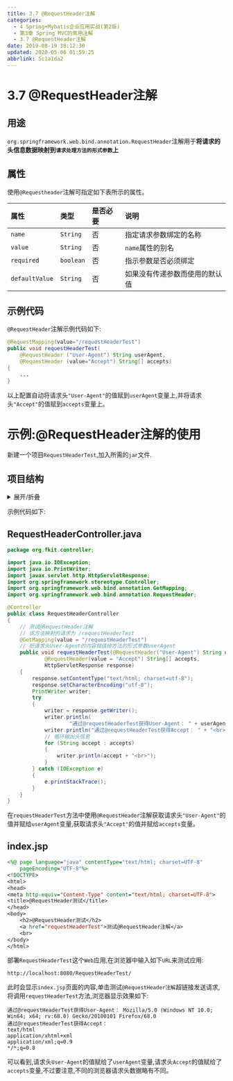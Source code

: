 ```yaml
---
title: 3.7 @RequestHeader注解
categories: 
  - 4 Spring+Mybatis企业应用实战(第2版)
  - 第3章 Spring MVC的常用注解
  - 3.7 @RequestHeader注解
date: 2019-08-19 18:12:30
updated: 2020-05-06 01:59:25
abbrlink: 5c1a1da2
---
```

# 3.7 @RequestHeader注解
## 用途
`org.springframework.web.bind.annotation.RequestHeader`注解用于**将请求的头信息数据映射到`请求处理方法的形式参数`上**
## 属性
使用`@Requestheader`注解可指定如下表所示的属性。

|属性|类型|是否必要|说明|
|:---|:---|:---|:---|
|`name`|`String`|否|指定请求参数绑定的名称|
|`value`|`String`|否|`name`属性的别名|
|`required`|`boolean`|否|指示参数是否必须绑定|
|`defaultValue`|`String`|否|如果没有传递参数而使用的默认值|

## 示例代码
`@RequestHeader`注解示例代码如下:
```java
@RequestMapping(value="/requestHeaderTest")
public void requestHeaderTest(
    @RequestHeader ("User-Agent") String userAgent,
    @RequestHeader (value="Accept") String[] accepts)
{
    ...
}
```
以上配置自动将请求头`"User-Agent"`的值赋到`userAgent`变量上,并将请求头`"Accept"`的值赋到`accepts`变量上。
# 示例:@RequestHeader注解的使用
新建一个项目`RequestHeaderTest`,加入所需的`jar`文件.
## 项目结构

<details><summary>展开/折叠</summary>

```
G:\Desktop\随书源码\Spring+Mybatis企业应用实战(第2版)\codes\03\RequestHeaderTest
├─src\
│ └─org\
│   └─fkit\
│     └─controller\
│       └─RequestHeaderController.java
└─WebContent\
  ├─index.jsp
  ├─META-INF\
  │ └─MANIFEST.MF
  └─WEB-INF\
    ├─lib\
    │ ├─commons-logging-1.2.jar
    │ ├─spring-aop-5.0.1.RELEASE.jar
    │ ├─spring-aspects-5.0.1.RELEASE.jar
    │ ├─spring-beans-5.0.1.RELEASE.jar
    │ ├─spring-context-5.0.1.RELEASE.jar
    │ ├─spring-context-indexer-5.0.1.RELEASE.jar
    │ ├─spring-context-support-5.0.1.RELEASE.jar
    │ ├─spring-core-5.0.1.RELEASE.jar
    │ ├─spring-expression-5.0.1.RELEASE.jar
    │ ├─spring-instrument-5.0.1.RELEASE.jar
    │ ├─spring-jcl-5.0.1.RELEASE.jar
    │ ├─spring-jdbc-5.0.1.RELEASE.jar
    │ ├─spring-jms-5.0.1.RELEASE.jar
    │ ├─spring-messaging-5.0.1.RELEASE.jar
    │ ├─spring-orm-5.0.1.RELEASE.jar
    │ ├─spring-oxm-5.0.1.RELEASE.jar
    │ ├─spring-test-5.0.1.RELEASE.jar
    │ ├─spring-tx-5.0.1.RELEASE.jar
    │ ├─spring-web-5.0.1.RELEASE.jar
    │ ├─spring-webflux-5.0.1.RELEASE.jar
    │ ├─spring-webmvc-5.0.1.RELEASE.jar
    │ └─spring-websocket-5.0.1.RELEASE.jar
    ├─springmvc-config.xml
    └─web.xml

```

</details>

示例代码如下:
## RequestHeaderController.java
```java
package org.fkit.controller;

import java.io.IOException;
import java.io.PrintWriter;
import javax.servlet.http.HttpServletResponse;
import org.springframework.stereotype.Controller;
import org.springframework.web.bind.annotation.GetMapping;
import org.springframework.web.bind.annotation.RequestHeader;

@Controller
public class RequestHeaderController
{
    // 测试@RequestHeader注解
    // 该方法映射的请求为 /requestHeaderTest
    @GetMapping(value = "/requestHeaderTest")
    // 把请求头User-Agent的内容赋值给方法的形式参数userAgent
    public void requestHeaderTest(@RequestHeader("User-Agent") String userAgent,
            @RequestHeader(value = "Accept") String[] accepts,
            HttpServletResponse response)
    {
        response.setContentType("text/html; charset=utf-8");
        response.setCharacterEncoding("utf-8");
        PrintWriter writer;
        try
        {
            writer = response.getWriter();
            writer.println(
                    "通过@requestHeaderTest获得User-Agent： " + userAgent + "<br>");
            writer.println("通过@requestHeaderTest获得Accept： " + "<br>");
            // 循环输出头信息
            for (String accept : accepts)
            {
                writer.println(accept + "<br>");
            }
        } catch (IOException e)
        {
            e.printStackTrace();
        }
    }
}
```
在`requestHeaderTest`方法中使用`@RequestHeader`注解获取请求头`"User-Agent"`的值并赋给`userAgent`变量,获取请求头`"Accept"`的值并赋给`accepts`变量。
## index.jsp
```jsp
<%@ page language="java" contentType="text/html; charset=UTF-8"
    pageEncoding="UTF-8"%>
<!DOCTYPE>
<html>
<head>
<meta http-equiv="Content-Type" content="text/html; charset=UTF-8">
<title>@RequestHeader测试</title>
</head>
<body>
    <h2>@RequestHeader测试</h2>
    <a href="requestHeaderTest">测试@RequestHeader注解</a>
    <br>
</body>
</html>
```
部署`RequestHeaderTest`这个`Web`应用,在浏览器中输入如下`URL`来测试应用:
```
http://localhost:8080/RequestHeaderTest/
```
此时会显示`index.jsp`页面的内容,单击测试`@RequestHeader注解`超链接发送请求,将调用`requestHeaderTest`方法,浏览器显示效果如下:
```
通过@requestHeaderTest获得User-Agent： Mozilla/5.0 (Windows NT 10.0; Win64; x64; rv:68.0) Gecko/20100101 Firefox/68.0
通过@requestHeaderTest获得Accept：
text/html
application/xhtml+xml
application/xml;q=0.9
*/*;q=0.8
```
可以看到,请求头`User-Agent`的值赋给了`userAgent`变量,请求头`Accept`的值赋给了`accepts`变量,不过要注意,不同的浏览器请求头数据略有不同。


